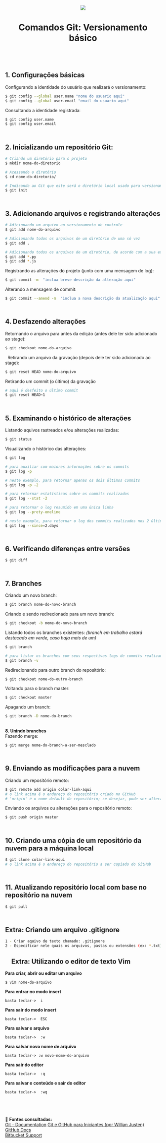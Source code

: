 <div align="center">
	<img src="./assets/git.png">
	<h1>Comandos Git: Versionamento básico</h1>
</div>
&nbsp;
     
&nbsp;       
**1. Configurações básicas**  
---
Configurando a identidade do usuário que realizará o versionamento:
```sh
$ git config --global user.name "nome do usuario aqui"
$ git config --global user.email "email do usuario aqui"
```
Consultando a identidade registrada:
```sh
$ git config user.name 
$ git config user.email 
```
&nbsp;
&nbsp;   
**2. Inicializando um repositório Git:**  
---
```sh
# Criando um diretório para o projeto
$ mkdir nome-do-diretorio

# Acessando o diretório
$ cd nome-do-diretorio/   

# Indicando ao Git que este será o diretório local usado para versionamento do projeto
$ git init 
```
&nbsp;
&nbsp;       
**3. Adicionando arquivos e registrando alterações**   
---
```sh
# Adicionando um arquivo ao versionamento de controle
$ git add nome-do-arquivo
```
```sh
# Adicionando todos os arquivos de um diretório de uma só vez
$ git add .
```
```sh
# Adicionando todos os arquivos de um diretório, de acordo com a sua extensão
$ git add *.py
$ git add *.js
```
Registrando as alterações do projeto (junto com uma mensagem de log):
```sh
$ git commit -m  "inclua breve descrição da alteração aqui"
```
Alterando a mensagem de commit:
```sh
$ git commit --amend -m  "inclua a nova descrição da atualização aqui"
```
&nbsp;
&nbsp;   
**4. Desfazendo alterações**   
---
Retornando o arquivo para antes da edição (antes dele ter sido adicionado ao stage):  
```sh
$ git checkout nome-do-arquivo
```
&nbsp;
Retirando um arquivo da gravação (depois dele ter sido adicionado ao stage):  
```sh
$ git reset HEAD nome-do-arquivo
```
Retirando um commit (o último) da gravação  
```sh
# aqui é desfeito o último commit
$ git reset HEAD~1   
```
&nbsp;
&nbsp;   
**5. Examinando o histórico de alterações**   
---
Listando aquivos rastreados e/ou alterações realizadas:
```sh
$ git status
```
Visualizando o histórico das alterações:
```sh
$ git log   
```
```sh
# para auxiliar com maiores informações sobre os commits
$ git log -p  
```
```sh
# neste exemplo, para retornar apenas os dois últimos commits
$ git log -p -2  
```
```sh
# para retornar estatísticas sobre os commits realizados
$ git log --stat -2  
```
```sh
# para retornar o log resumido em uma única linha
$ git log --prety-oneline
```
```sh
# neste exemplo, para retornar o log dos commits realizados nos 2 últimos dias
$ git log --since=2.days 
```
&nbsp;
&nbsp;   
**6. Verificando diferenças entre versões**   
---
```sh
$ git diff
```
&nbsp;
&nbsp;       
**7. Branches**  
---
Criando um novo branch:
```sh
$ git branch nome-do-novo-branch
```
Criando e sendo redirecionado para um novo branch:
```sh
$ git checkout -b nome-do-novo-branch
```

Listando todos os branches existentes: *(branch em trabalho estará destacado em verde, caso haja mais de um)*
```sh
$ git branch     
```
```sh
# para listar os branches com seus respectivos logs de commits realizados
$ git branch -v   
```

Redirecionando para outro branch do repositório:
```sh
$ git checkout nome-do-outro-branch
```

Voltando para o branch master:
```sh
$ git checkout master    
``` 

Apagando um branch:
```sh
$ git branch -D nome-do-branch    
``` 
&nbsp;
&nbsp;       
**8. Unindo branches**    
Fazendo merge:
```sh
$ git merge nome-do-branch-a-ser-mesclado    
``` 

&nbsp;
&nbsp;       
**9. Enviando as modificações para a nuvem**    
---
Criando um repositório remoto:
```sh
$ git remote add origin colar-link-aqui
# o link acima é o endereço do repositório criado no GitHub
# 'origin' é o nome default do repositório; se desejar, pode ser alterado
```

Enviando os arquivos ou alterações para o repositório remoto:
```sh
$ git push origin master  
```
&nbsp;
&nbsp;     
**10. Criando uma cópia de um repositório da nuvem para a máquina local**
---
```sh
$ git clone colar-link-aqui  
# o link acima é o endereço do repositório a ser copiado do GitHub
```
&nbsp;
&nbsp;   
**11. Atualizando repositório local com base no repositório na nuvem**
---
```sh
$ git pull
```
&nbsp;
&nbsp;   
**Extra: Criando um arquivo .gitignore**
---
```sh
1 - Criar aquivo de texto chamado: .gitignore
2 - Especificar nele quais os arquivos, pastas ou extensões (ex: *.txt) que não se deseja que sejam 'trackeados' pelo Git
```
&nbsp;
&nbsp; 
**Extra: Utilizando o editor de texto Vim**  
---
**Para criar, abrir ou editar um arquivo**
 
```
$ vim nome-do-arquivo
```

**Para entrar no modo insert**

```
basta teclar->  i
````
**Para sair do modo insert**
```
basta teclar->  ESC
````
**Para salvar o arquivo**
```
basta teclar->  :w
````
**Para salvar novo nome de arquivo**
```
basta teclar-> :w novo-nome-do-arquivo
````
**Para sair do editor**
```
basta teclar->  :q
````
**Para salvar o conteúdo e sair do editor**
```
basta teclar->  :wq
````
&nbsp;
&nbsp; 
---
:bookmark_tabs: **Fontes consultadas:**  
[Git - Documentation](http://git-scm.com/docs)
[Git e GitHub para Iniciantes (por Willian Justen)](https://www.youtube.com/playlist?list=PLlAbYrWSYTiPA2iEiQ2PF_A9j__C4hi0A)  
[GitHub Docs](https://docs.github.com/en/get-started/getting-started-with-git)  
[Bitbucket Support](https://support.atlassian.com/bitbucket-cloud/docs/git-and-mercurial-commands/)